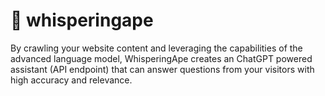 # 🦧 whisperingape

 By crawling your website content and leveraging the capabilities of the advanced language model, WhisperingApe creates an ChatGPT powered assistant (API endpoint) that can answer questions from your visitors with high accuracy and relevance.

